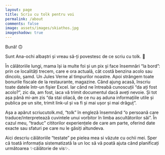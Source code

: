 ```yaml
---
layout: page
title: Scriu cu tolk pentru voi 
permalink: /about
comments: false
image: assets/images/skiathos.jpg
imageshadow: true
---
```



Bună! 🙃

Sunt Ana-ochi albaștri și vreau să-ți povestesc de ce scriu cu tolk. 💙

În călătoriile lungi, mama își ia multe foi și un pix și face însemnări “la bord”: prin ce localități trecem, care e ora actuală, cât costă benzina acolo sau dincolo, șamd. Un Jules Verne al timpurilor noastre. Apoi strângem toate bonurile fiscale de la restaurante, magazine. Când ajung acasă, înscriu toate datele într-un fișier Excel. Iar când ne întreabă cunoscuții “da ați fost acolo?”, zic da, am fost, iaca vă trimit documentul dacă aveți nevoie. Și tot așa până mi-am zis “da stai oliacă, de ce nu aș aduna informațiile utile și publica pe un site, trimit link-ul și va fi și mai ușor și mai drăguț”.

Așa a apărut scriucutolk.md, “tolk” în engleză însemnând “o persoană care traduce/interpretează cuvintele unui vorbitor în limba ascultătorilor săi”. În cazul meu, “traduc” cititorilor experiențele de care am parte, oferind date exacte sau sfaturi pe care nu le găsiți altundeva.

Aici descriu călătoriile “testate” pe pielea mea si văzute cu ochii mei. Sper că toată informația sistematizată la un loc să vă poată ajuta când planificați următoarea ✨călătorie de vis✨.
